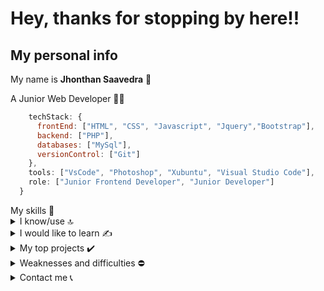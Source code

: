 # Hey, thanks for stopping by here!!

## My personal info 

My name is **Jhonthan Saavedra** 👋

A Junior Web Developer 👨‍💻

```javascript
    techStack: {
      frontEnd: ["HTML", "CSS", "Javascript", "Jquery","Bootstrap"],
      backend: ["PHP"],
      databases: ["MySql"],
      versionControl: ["Git"]
    },
    tools: ["VsCode", "Photoshop", "Xubuntu", "Visual Studio Code"],
    role: ["Junior Frontend Developer", "Junior Developer"]
  }
```

  <summary> My skills 🧠 </summary>
  
  <details>
  
  <summary> I know/use 🔝 </summary>
  
  ### Technologies 🛠️
    
  ![HTML](https://img.shields.io/badge/HTML5-282C34?logo=html5&logoColor=E34F26 "HTML") &nbsp;
  ![CSS](https://img.shields.io/badge/CSS3-282C34?logo=css3&logoColor=1572B6 "CSS") &nbsp;
  ![JavaScript](https://img.shields.io/badge/JavaScript-282C34?logo=javascript&logoColor=F7DF1E "JavaScript") &nbsp;
  ![PHP](https://img.shields.io/badge/PHP-282C34?logo=php&logoColor=777BB4 "PHP") &nbsp;
  ![MySql](https://img.shields.io/badge/MySql-282C34?logo=mysql&logoColor=4479A1 "MySql") &nbsp;
  ![Librerias Javascript](https://img.shields.io/badge/Librerías%20JavaSript-282C34?logo=jquery&logoColor=0769AD "Librerias JavaScript") &nbsp;
  ![Frameworks CSS](https://img.shields.io/badge/Frameworks%20CSS-282C34?logo=bootstrap&logoColor=7952B3 "Frameworks CSS") &nbsp;
  ![Git](https://img.shields.io/badge/Git-282C34?logo=git&logoColor=F05032 "Git") &nbsp;
  
  
  ### Software 👨‍💻
 
  ![Atom Editor](https://img.shields.io/badge/Atom%20Editor-282C34?logo=atom&logoColor=66595C "Atom Editor") &nbsp;
  ![Notepad ++](https://img.shields.io/badge/Notepad%20++-282C34?logo=notepad%2B%2B&logoColor=90E59A "Notepad ++") &nbsp;
  ![Sublime Text](https://img.shields.io/badge/Sublime%20Text-282C34?logo=sublime-text&logoColor=FF9800 "Sublime Text") &nbsp;
  ![Visual Studio Code](https://img.shields.io/badge/Visual%20Studio%20Code-282C34?logo=visual%20studio%20code&logoColor=007ACC "Visual Studio Code") &nbsp;
  ![Audacity](https://img.shields.io/badge/Audacity-282C34?logo=Audacity&logoColor=00C "Audacity") &nbsp;
  ![Adobe Photoshop](https://img.shields.io/badge/Adobe%20Photoshop-282C34?logo=Adobe%20Photoshop&logoColor=31A8FF "Adobe Photoshop") &nbsp;

  ### Operative Systems 💻 📱

  ![Windows](https://img.shields.io/badge/Windows-282C34?logo=windows&logoColor=0078D6 "Windows") &nbsp;
  ![Debian Linux](https://img.shields.io/badge/Debian%20Linux-282C34?logo=debian&logoColor=A81D33 "Debian Linux") &nbsp;

  </details>
  
  <details>
  
  <summary> I would like to learn ✍️ </summary>
  
  ### Technologies 🛠️
  
  ![Frameworks Javascript](https://img.shields.io/badge/Frameworks%20Javascript-282C34?logo=react&logoColor=61DAFB "Frameworks Javascript") &nbsp;
  ![Node Js](https://img.shields.io/badge/Node%20Js-282C34?logo=node.js&logoColor=339933 "Node Js") &nbsp;
  ![Mongo Db](https://img.shields.io/badge/Mongo%20Db-282C34?logo=mongodb&logoColor=47A248 "Mongo Db") &nbsp;
  ![Python](https://img.shields.io/badge/Python-282C34?logo=python&logoColor=3776AB "Python") &nbsp;
  ![ASP.NET](https://img.shields.io/badge/ASP.NET-282C34?logo=dotnet&logoColor=512BD4 "ASP.NET") &nbsp;
  ![Flutter](https://img.shields.io/badge/Flutter-282C34?logo=flutter&logoColor=02569B "Unreal Engine") &nbsp;
  
  ### Software 👨‍💻
  
  ![Figma](https://img.shields.io/badge/Figma-282C34?logo=figma&logoColor=F24E1E "Figma") &nbsp;
  ![Azure DevOps](https://img.shields.io/badge/Azure%20DevOps-282C34?logo=azure-devops&logoColor=0078D4 "Azure DevOps") &nbsp;
  ![Unreal Engine](https://img.shields.io/badge/Unreal%20Engine-282C34?logo=unreal-engine&logoColor=0E1128 "Unreal Engine") &nbsp;
  ![AWS](https://img.shields.io/badge/AWS-282C34?logo=amazonaws&logoColor=F90 "AWS") &nbsp;
  ![WordPress](https://img.shields.io/badge/WordPress-282C34?logo=wordpress&logoColor=21759B "WordPress") &nbsp;
  ![Android Studio](https://img.shields.io/badge/Android%20Studio-282C34?logo=androidstudio&logoColor=3DDC84 "Android Studio") &nbsp;

  ### Operative Systems 💻 📱

  ![MacOs](https://img.shields.io/badge/Mac%20Os-282C34?logo=apple&logoColor=000 "MacOs") &nbsp;

  </details>
  
</details>

<details>
  <summary> My top projects ✔️ </summary>
  
  ### The best 3 projects that I have done are in my Github profile.
  
  1. [Pokedex Dashboard](https://github.com/3DGAR-XD/Pokedex.git): The only bad thing about this project is its design, but in this project you can search for information on pokemons, objects, berries and regions. You can also save and download the data you want.
  2. [CRUD App](https://github.com/3DGAR-XD/CRUD-APP.git): This was the first CRUD I did, it has an integrated login, it is not polished but it is functional, a data storage system needs to be programmed.
  3. [Country Quiz](https://github.com/3DGAR-XD/Country-Quiz.git): A quiz about countries, where you have to guess characteristics of a specific country.

</details>


<details>
  <summary> Weaknesses and difficulties ⛔</summary>
  
  Although you have good skills and desire to learn new things, there are certain weaknesses and difficulties when working.
  
  #### These are some: 
  
  - The creation of ideas, names and desings.
  - I am a bit introverted, but it is not a serious problem.

</details>

<details>
  <summary> Contact me 📞 </summary>
  
  If after all you decide to contact me for a project, you can do it by some of these links.
  
  [![WhatsApp](https://img.shields.io/badge/WhatsApp-25D366?style=for-the-badge&logo=whatsapp&logoColor=white)](http://wa.me/+51968554153) &nbsp;
  [![Gmail](https://img.shields.io/badge/Gmail-D14836?style=for-the-badge&logo=gmail&logoColor=white)](mailto:lgjhons@gmail.com "Gmail") &nbsp;
  
</details>
